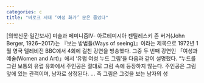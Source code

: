 ```yaml
---
categories: c
title: "바로크 시대 ‘여성 화가’ 문은 좁았다"
---
```

[의학신문·일간보사] 미술과 페미니즘Ⅳ- 아르테미시아 젠틸레스키 존 버거(John Berger, 1926~2017)는 『보는 방법들(Ways of seeing)』이라는 제목으로 1972년 1월 영국 텔레비전 BBC에서 4회에 걸친 강연을 방송했다. 그중 두 번째 강연인 「여성과 예술(Women and Art)」에서 ‘유럽 여성 누드 그림’을 다음과 같이 설명했다. “누드를 그린 보통의 유럽 유화에서 주인공은 절대로 그림 속에 등장하지 않는다. 주인공은 그림 앞에 있는 관객이며, 남자로 상정된다. … 즉 그림은 그것을 보는 남자의 성